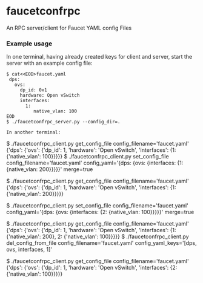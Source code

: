 # faucetconfrpc

An RPC server/client for Faucet YAML config Files


### Example usage

In one terminal, having already created keys for client and server, start the server with an example config file:

```cat<<EOD
$ cat<<EOD>faucet.yaml
 dps:
   ovs:
     dp_id: 0x1
     hardware: Open vSwitch
     interfaces:
       1:
          native_vlan: 100
EOD
$ ./faucetconfrpc_server.py --config_dir=.

In another terminal:

```
$ ./faucetconfrpc_client.py get_config_file config_filename='faucet.yaml'
{'dps': {'ovs': {'dp_id': 1, 'hardware': 'Open vSwitch', 'interfaces': {1: {'native_vlan': 100}}}}}
$ ./faucetconfrpc_client.py set_config_file config_filename='faucet.yaml' config_yaml='{dps: {ovs: {interfaces: {1: {native_vlan: 200}}}}}' merge=true

$ ./faucetconfrpc_client.py get_config_file config_filename='faucet.yaml'
{'dps': {'ovs': {'dp_id': 1, 'hardware': 'Open vSwitch', 'interfaces': {1: {'native_vlan': 200}}}}}

$ ./faucetconfrpc_client.py set_config_file config_filename='faucet.yaml' config_yaml='{dps: {ovs: {interfaces: {2: {native_vlan: 100}}}}}' merge=true

$ ./faucetconfrpc_client.py get_config_file config_filename='faucet.yaml'
{'dps': {'ovs': {'dp_id': 1, 'hardware': 'Open vSwitch', 'interfaces': {1: {'native_vlan': 200}, 2: {'native_vlan': 100}}}}}
$ ./faucetconfrpc_client.py del_config_from_file config_filename='faucet.yaml' config_yaml_keys='[dps, ovs, interfaces, 1]'

$ ./faucetconfrpc_client.py get_config_file config_filename='faucet.yaml'
{'dps': {'ovs': {'dp_id': 1, 'hardware': 'Open vSwitch', 'interfaces': {2: {'native_vlan': 100}}}}}
```